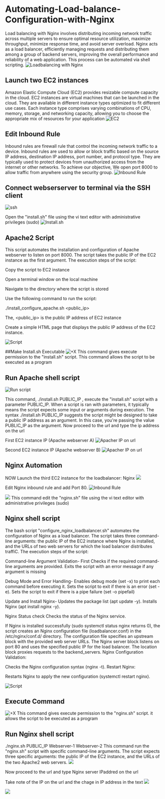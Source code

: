 # Automating-Load-balance-Configuration-with-Nginx
Load balancing with Nginx involves distributing incoming network traffic across multiple servers to ensure optimal resource utilization, maximize throughput, minimize response time, and avoid server overload. Nginx acts as a load balancer, efficiently managing requests and distributing them among a group of backend servers, improving the overall performance and reliability of a web application. This process can be automated via shell scripting.
![Loadbalancing with Nginx](./img/ng%20auto.png)

## Launch two EC2 instances
Amazon Elastic Compute Cloud (EC2) provides resizable compute capacity in the cloud. EC2 instances are virtual machines that can be launched in the cloud. They are available in different instance types optimized to fit different use cases. Each instance type comprises varying combinations of CPU, memory, storage, and networking capacity, allowing you to choose the appropriate mix of resources for your application
![EC2](./img/1%20Launch%20two%20EC2%20instance%20for%20apache%20servers.png)

## Edit Inbound Rule 
Inbound rules are firewall rule that control the incoming network traffic to a device. Inbound rules are used to allow or block traffic based on the source IP address, destination IP address, port number, and protocol type. They are typically used to protect devices from unauthorized access from the internet or other networks. To achieve our objective, We open port 8000 to allow traffic from anywhere using the security group.
![Inbound Rule ](./img/2%20edit%20inbound%20rule.png)

## Connect webserserver to terminal via the SSH client
![ssh](./img/3%20connect%20terminal%20to%20instance%20via%20SSH.png)

Open the "install.sh" file using the vi text editor with administrative privileges (sudo)
![Install.sh](./img/4.%20install%20file.png)

## Apache2 Script

This script automates the installation and configuration of Apache webserver to listen on port 8000. The script takes the public IP of the EC2 instance as the first argument.
The execution steps of the script:

Copy the script to EC2 instance

Open a terminal window on the local machine

Navigate to the directory where the script is stored

Use the following command to run the script:

./install_configure_apache.sh <public_ip>

The, <public_ip> is the public IP address of EC2 instance

Create a simple HTML page that displays the public IP address of the EC2 instance.

![Script](./img/4.1%20Shell%20script%20for%20apache%20server.png)

##Make Install.sh Executable
![+X](./img/5%20chmod.png)
This command gives execute permission to the "install.sh" script. This command allows the script to be executed as a program

## Run Apache shell script

![Run script](./img/6%20install%20pub%20ip.png)

This command,  ./install.sh PUBLIC_IP ,
execute the "install.sh" script with a parameter PUBLIC_IP. When a script is ran with parameters, it typically means the script expects some input or arguments during execution. 
The syntax ./install.sh PUBLIC_IP suggests the script might be designed to take a public IP address as an argument. In this case, you're passing the value PUBLIC_IP as the argument.
Now proceed to the url and type the ip address on the url

First EC2 instance IP (Apache webserver A)
![Apacher IP on url](./img/7%20ip%20on%20url.png)

Second EC2 instance IP (Apache webserver B)
![Apacher IP on url](./img/8.Server%20B%20ip%20on%20url.png)

## Nginx Automation
NOW Launch the third EC2 instance for the loadbalancer: Nginx
![](./img/9%20nginx.png)

Edit Nginx inbound rule and add Port 80.
![Inbound Rule](./img/9.1%20edit%20ngix%20server%20inbound%20rule.png)


![](./img/10%20nginx%20file.png)
This command edit the "nginx.sh" file using the vi text editor with administrative privileges (sudo)
## Nginx shell script
The bash script "configure_nginx_loadbalancer.sh" automates the configuration of Nginx as a load balancer. The script takes three command-line arguments: the public IP of the EC2 instance where Nginx is installed, and the URLs of two web servers for which the load balancer distributes traffiC.
The execution steps of the script:

Command-line Argument Validation-
First Checks if the required command-line arguments are provided.
Exits the script with an error message if any argument is missing

Debug Mode and Error Handling-
Enables debug mode (set -x) to print each command before executing it.
Sets the script to exit if there is an error (set -e).
Sets the script to exit if there is a pipe failure (set -o pipefail)

Update and Install Nginx-
Updates the package list (apt update -y).
Installs Nginx (apt install nginx -y).

Nginx Status check
Checks the status of the Nginx service.

If Nginx is installed successfully (sudo systemctl status nginx returns 0), the script creates an Nginx configuration file (loadbalancer.conf) in the /etc/nginx/conf.d/ directory.
The configuration file specifies an upstream block with the provided web server URLs.
The Nginx server block listens on port 80 and uses the specified public IP for the load balancer.
The location block proxies requests to the backend_servers.
Nginx Configuration Validation:

Checks the Nginx configuration syntax (nginx -t).
Restart Nginx:

Restarts Nginx to apply the new configuration (systemctl restart nginx).

![Script](./img/10.1%20Nginx%20server%20script.png)

## Execute Command
![+X](./img/11%20nginx%20chmod.png) 
This command gives execute permission to the "nginx.sh" script. it allows the script to be executed as a program

## Run Nginx shell script
./nginx.sh PUBLIC_IP Webserver-1 Webserver-2
This command run the "nginx.sh" script with specific command-line arguments. The script expects three specific arguments: the public IP of the EC2 instance, and the URLs of the two Apache2 web servers.
![](./img/12%20nginx%20script%20running.png)

Now proceed to the url and type Nginx server IPaddred on the url

Take note of the IP on the url and the chage in IP address in the text
![](./img/14.png)

![](./img/15.png)